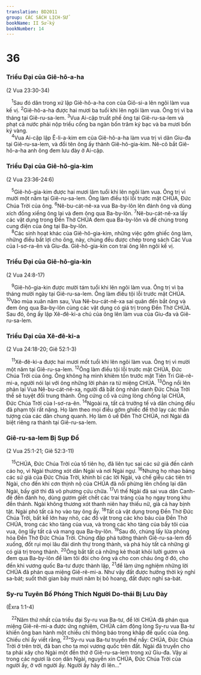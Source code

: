 ```yaml
---
translation: BD2011
group: CÁC SÁCH LỊCH-SỬ
bookName: II Sử-ký 
bookNumber: 14
---
```


<div class="title"><h1>36</h1><h3>Triều Ðại của Giê-hô-a-ha</h3><p>(2 Vua 23:30-34)</p></div>
<span class="verse 2su_36_1"> <sup>1</sup>Sau đó dân trong xứ lập Giê-hô-a-ha con của Giô-si-a lên ngôi làm vua kế vị. </span>
<span class="verse 2su_36_2"><sup>2</sup>Giê-hô-a-ha được hai mươi ba tuổi khi lên ngôi làm vua. Ông trị vì ba tháng tại Giê-ru-sa-lem. </span>
<span class="verse 2su_36_3"><sup>3</sup>Vua Ai-cập truất phế ông tại Giê-ru-sa-lem và phạt cả nước phải nộp triều cống ba ngàn bốn trăm ký bạc và ba mươi bốn ký vàng.<br/></span>
<span class="verse 2su_36_4"> <sup>4</sup>Vua Ai-cập lập Ê-li-a-kim em của Giê-hô-a-ha làm vua trị vì dân Giu-đa tại Giê-ru-sa-lem, và đổi tên ông ấy thành Giê-hô-gia-kim. Nê-cô bắt Giê-hô-a-ha anh ông đem lưu đày ở Ai-cập.<br/></span>
<div class="title"><h3>Triều Ðại của Giê-hô-gia-kim</h3><p>(2 Vua 23:36-24:6)</p></div>
<span class="verse 2su_36_5"> <sup>5</sup>Giê-hô-gia-kim được hai mươi lăm tuổi khi lên ngôi làm vua. Ông trị vì mười một năm tại Giê-ru-sa-lem. Ông làm điều tội lỗi trước mặt CHÚA, Ðức Chúa Trời của ông. </span>
<span class="verse 2su_36_6"><sup>6</sup>Nê-bu-cát-nê-xa vua Ba-by-lôn lên đánh ông và dùng xích đồng xiềng ông lại và đem ông qua Ba-by-lôn. </span>
<span class="verse 2su_36_7"><sup>7</sup>Nê-bu-cát-nê-xa lấy các vật dụng trong Ðền Thờ CHÚA đem qua Ba-by-lôn và để chúng trong cung điện của ông tại Ba-by-lôn.<br/></span>
<span class="verse 2su_36_8"> <sup>8</sup>Các sinh hoạt khác của Giê-hô-gia-kim, những việc gớm ghiếc ông làm, những điều bất lợi cho ông, này, chúng đều được chép trong sách Các Vua của I-sơ-ra-ên và Giu-đa. Giê-hô-gia-kin con trai ông lên ngôi kế vị.<br/></span>
<div class="title"><h3>Triều Ðại của Giê-hô-gia-kin</h3><p>(2 Vua 24:8-17)</p></div>
<span class="verse 2su_36_9"> <sup>9</sup>Giê-hô-gia-kin được mười tám tuổi khi lên ngôi làm vua. Ông trị vì ba tháng mười ngày tại Giê-ru-sa-lem. Ông làm điều tội lỗi trước mặt CHÚA. </span>
<span class="verse 2su_36_10"><sup>10</sup>Vào mùa xuân năm sau, Vua Nê-bu-cát-nê-xa sai quân đến bắt ông và đem ông qua Ba-by-lôn cùng các vật dụng có giá trị trong Ðền Thờ CHÚA. Sau đó, ông ấy lập Xê-đê-ki-a chú của ông lên làm vua của Giu-đa và Giê-ru-sa-lem.<br/></span>
<div class="title"><h3>Triều Ðại của Xê-đê-ki-a</h3><p>(2 Vua 24:18-20; Giê 52:1-3)</p></div>
<span class="verse 2su_36_11"> <sup>11</sup>Xê-đê-ki-a được hai mươi mốt tuổi khi lên ngôi làm vua. Ông trị vì mười một năm tại Giê-ru-sa-lem. </span>
<span class="verse 2su_36_12"><sup>12</sup>Ông làm điều tội lỗi trước mặt CHÚA, Ðức Chúa Trời của ông. Ông không hạ mình khiêm tốn trước mặt Tiên Tri Giê-rê-mi-a, người nói lại với ông những lời phán ra từ miệng CHÚA. </span>
<span class="verse 2su_36_13"><sup>13</sup>Ông nổi lên phản lại Vua Nê-bu-cát-nê-xa, người đã bắt ông nhân danh Ðức Chúa Trời thề sẽ tuyệt đối trung thành. Ông cứng cổ và cứng lòng chống lại CHÚA, Ðức Chúa Trời của I-sơ-ra-ên. </span>
<span class="verse 2su_36_14"><sup>14</sup>Ngoài ra, tất cả trưởng tế và dân chúng đều đã phạm tội rất nặng. Họ làm theo mọi điều gớm ghiếc để thờ lạy các thần tượng của các dân chung quanh. Họ làm ô uế Ðền Thờ CHÚA, nơi Ngài đã biệt riêng ra thánh tại Giê-ru-sa-lem.<br/></span>
<div class="title"><h3>Giê-ru-sa-lem Bị Sụp Ðổ</h3><p>(2 Vua 25:1-21; Giê 52:3-11)</p></div>
<span class="verse 2su_36_15"> <sup>15</sup>CHÚA, Ðức Chúa Trời của tổ tiên họ, đã liên tục sai các sứ giả đến cảnh cáo họ, vì Ngài thương xót dân Ngài và nơi Ngài ngự. </span>
<span class="verse 2su_36_16"><sup>16</sup>Nhưng họ nhạo báng các sứ giả của Ðức Chúa Trời, khinh bỉ các lời Ngài, và chế giễu các tiên tri Ngài, cho đến khi cơn thịnh nộ của CHÚA đã nổi phừng lên chống lại dân Ngài, bấy giờ thì đã vô phương cứu chữa. </span>
<span class="verse 2su_36_17"><sup>17</sup>Vì thế Ngài đã sai vua dân Canh-đê đến đánh họ, dùng gươm giết chết các trai tráng của họ ngay trong khu đền thánh. Ngài không thương xót thanh niên hay thiếu nữ, già cả hay bịnh tật. Ngài phó tất cả họ vào tay ông ấy. </span>
<span class="verse 2su_36_18"><sup>18</sup>Tất cả vật dụng trong Ðền Thờ Ðức Chúa Trời, bất kể lớn hay nhỏ, các đồ vật trong các kho báu của Ðền Thờ CHÚA, trong các kho tàng của vua, và trong các kho tàng của bầy tôi của vua, ông lấy tất cả và mang qua Ba-by-lôn. </span>
<span class="verse 2su_36_19"><sup>19</sup>Sau đó, chúng lấy lửa phóng hỏa Ðền Thờ Ðức Chúa Trời. Chúng đập phá tường thành Giê-ru-sa-lem đổ xuống, đốt rụi mọi lâu đài dinh thự trong thành, và phá hủy tất cả những gì có giá trị trong thành. </span>
<span class="verse 2su_36_20"><sup>20</sup>Ông bắt tất cả những kẻ thoát khỏi lưỡi gươm và đem qua Ba-by-lôn để làm tôi đòi cho ông và cho con cháu ông ở đó, cho đến khi vương quốc Ba-tư được thành lập, </span>
<span class="verse 2su_36_21"><sup>21</sup>để làm ứng nghiệm những lời CHÚA đã phán qua miệng Giê-rê-mi-a. Như vậy đất được hưởng thời kỳ nghỉ sa-bát; suốt thời gian bảy mươi năm bị bỏ hoang, đất được nghỉ sa-bát.<br/></span>
<div class="title"><h3>Sy-ru Tuyên Bố Phóng Thích Người Do-thái Bị Lưu Ðày</h3><p>(Êxra 1:1-4)</p></div>
<span class="verse 2su_36_22"> <sup>22</sup>Năm thứ nhất của triều đại Sy-ru vua Ba-tư, để lời CHÚA đã phán qua miệng Giê-rê-mi-a được ứng nghiệm, CHÚA cảm động lòng Sy-ru vua Ba-tư khiến ông ban hành một chiếu chỉ thông báo trong khắp đế quốc của ông. Chiếu chỉ ấy viết rằng, </span>
<span class="verse 2su_36_23"><sup>23</sup>“Sy-ru vua Ba-tư truyền thế nầy: CHÚA, Ðức Chúa Trời ở trên trời, đã ban cho ta mọi vương quốc trên đất. Ngài đã truyền cho ta phải xây cho Ngài một đền thờ ở Giê-ru-sa-lem trong xứ Giu-đa. Vậy ai trong các ngươi là con dân Ngài, nguyền xin CHÚA, Ðức Chúa Trời của người ấy, ở với người ấy. Người ấy hãy đi lên...”<br/></span>
